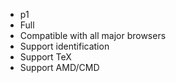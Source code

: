 - p1
- Full
- Compatible with all major browsers 
- Support identification
- Support TeX 
- Support AMD/CMD